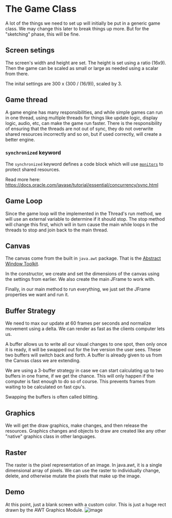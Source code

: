 # The Game Class

A lot of the things we need to set up will initially be put in a generic game class. We may change this later to break things up more. But for the "sketching" phase, this will be fine.

## Screen setings

The screen's width and height are set. The height is set using a ratio (16x9). Then the game can be scaled as small or large as needed using a scalar from there.

The inital settings are 300 x (300 / (16/9)), scaled by 3.


## Game thread

A game engine has many responsibilities, and while simple games can run in one thread, using multiple threads for things like update logic, display logic, audio, etc, can make the game run faster. 
There is the responsibility of ensuring that the threads are not out of sync, they do not overwrite shared resources incorrectly and so on, but if used correctly, will create a better engine.

### `synchronized` keyword

The `synchronized` keyword defines a code block which will use [`monitors`](https://www.tutorialspoint.com/java/java_thread_synchronization.htm) to protect shared resources.

Read more here: https://docs.oracle.com/javase/tutorial/essential/concurrency/sync.html

## Game Loop

Since the game loop will the implemented in the Thread's run method, we will use an external variable to determine if it should stop. The stop method will change this first, which will in turn cause the main while loops in the threads to stop and join back to the main thread.

## Canvas

The canvas come from the built in `java.awt` package. That is the [Abstract Window Toolkit](https://docs.oracle.com/javase/8/docs/technotes/guides/awt/).

In the constructor, we create and set the dimensions of the canvas using the settings from earlier.
We also create the main JFrame to work with.

Finally, in our main method to run everything, we just set the JFrame properties we want and run it.

## Buffer Strategy

We need to max our update at 60 frames per seconds and normalize movement using a delta.
We can render as fast as the clients computer lets us.

A buffer allows us to write all our visual changes to one spot, then only once it is ready, it will be swapped out for the live version the user sees. These two buffers will switch back and forth.
A buffer is already given to us from the Canvas class we are extending. 

We are using a 3-buffer strategy in case we can start calculating up to two buffers in one frame, if we get the chance. 
This will only happen if the computer is fast enough to do so of course. This prevents frames from waiting to be calculated on fast cpu's.

Swapping the buffers is often called blitting.

## Graphics

We will get the draw graphics, make changes, and then release the resources.
Graphics changes and objects to draw are created like any other "native" graphics class in other languages.


 ## Raster
 
 The raster is the pixel representation of an image. In java.awt, it is a single dimensional array of pixels.
 We can use the raster to individually change, delete, and otherwise mutate the pixels that make up the image.
 
 ## Demo
 
 At this point, just a blank screen with a custom color. This is just a huge rect drawn by the AWT Graphics Module.
 ![image](https://user-images.githubusercontent.com/31779571/97770307-6e59cf80-1b08-11eb-9839-726cd2765bdc.png)

 
 


